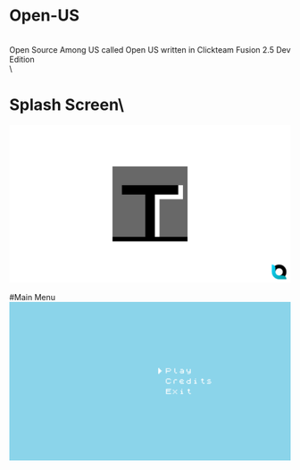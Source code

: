 # Open-US
\
Open Source Among US called Open US written in Clickteam Fusion 2.5 Dev Edition\
\
# Splash Screen\
<img src="/assets/splash_screen.png" alt="Main Menu"/>

#Main Menu\
<img src="/assets/main_menu.png" alt="Main Menu"/>
